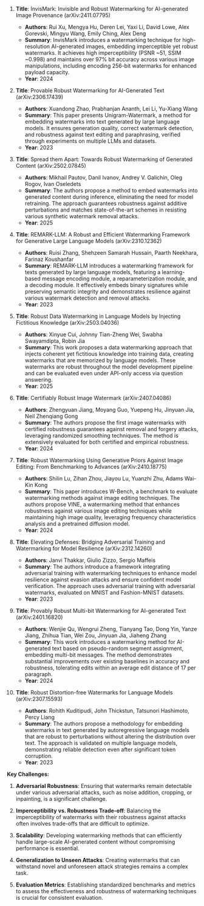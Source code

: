 1. **Title**: InvisMark: Invisible and Robust Watermarking for AI-generated Image Provenance (arXiv:2411.07795)
   - **Authors**: Rui Xu, Mengya Hu, Deren Lei, Yaxi Li, David Lowe, Alex Gorevski, Mingyu Wang, Emily Ching, Alex Deng
   - **Summary**: InvisMark introduces a watermarking technique for high-resolution AI-generated images, embedding imperceptible yet robust watermarks. It achieves high imperceptibility (PSNR ~51, SSIM ~0.998) and maintains over 97% bit accuracy across various image manipulations, including encoding 256-bit watermarks for enhanced payload capacity.
   - **Year**: 2024

2. **Title**: Provable Robust Watermarking for AI-Generated Text (arXiv:2306.17439)
   - **Authors**: Xuandong Zhao, Prabhanjan Ananth, Lei Li, Yu-Xiang Wang
   - **Summary**: This paper presents Unigram-Watermark, a method for embedding watermarks into text generated by large language models. It ensures generation quality, correct watermark detection, and robustness against text editing and paraphrasing, verified through experiments on multiple LLMs and datasets.
   - **Year**: 2023

3. **Title**: Spread them Apart: Towards Robust Watermarking of Generated Content (arXiv:2502.07845)
   - **Authors**: Mikhail Pautov, Danil Ivanov, Andrey V. Galichin, Oleg Rogov, Ivan Oseledets
   - **Summary**: The authors propose a method to embed watermarks into generated content during inference, eliminating the need for model retraining. The approach guarantees robustness against additive perturbations and matches state-of-the-art schemes in resisting various synthetic watermark removal attacks.
   - **Year**: 2025

4. **Title**: REMARK-LLM: A Robust and Efficient Watermarking Framework for Generative Large Language Models (arXiv:2310.12362)
   - **Authors**: Ruisi Zhang, Shehzeen Samarah Hussain, Paarth Neekhara, Farinaz Koushanfar
   - **Summary**: REMARK-LLM introduces a watermarking framework for texts generated by large language models, featuring a learning-based message encoding module, a reparameterization module, and a decoding module. It effectively embeds binary signatures while preserving semantic integrity and demonstrates resilience against various watermark detection and removal attacks.
   - **Year**: 2023

5. **Title**: Robust Data Watermarking in Language Models by Injecting Fictitious Knowledge (arXiv:2503.04036)
   - **Authors**: Xinyue Cui, Johnny Tian-Zheng Wei, Swabha Swayamdipta, Robin Jia
   - **Summary**: This work proposes a data watermarking approach that injects coherent yet fictitious knowledge into training data, creating watermarks that are memorized by language models. These watermarks are robust throughout the model development pipeline and can be evaluated even under API-only access via question answering.
   - **Year**: 2025

6. **Title**: Certifiably Robust Image Watermark (arXiv:2407.04086)
   - **Authors**: Zhengyuan Jiang, Moyang Guo, Yuepeng Hu, Jinyuan Jia, Neil Zhenqiang Gong
   - **Summary**: The authors propose the first image watermarks with certified robustness guarantees against removal and forgery attacks, leveraging randomized smoothing techniques. The method is extensively evaluated for both certified and empirical robustness.
   - **Year**: 2024

7. **Title**: Robust Watermarking Using Generative Priors Against Image Editing: From Benchmarking to Advances (arXiv:2410.18775)
   - **Authors**: Shilin Lu, Zihan Zhou, Jiayou Lu, Yuanzhi Zhu, Adams Wai-Kin Kong
   - **Summary**: This paper introduces W-Bench, a benchmark to evaluate watermarking methods against image editing techniques. The authors propose VINE, a watermarking method that enhances robustness against various image editing techniques while maintaining high image quality, leveraging frequency characteristics analysis and a pretrained diffusion model.
   - **Year**: 2024

8. **Title**: Elevating Defenses: Bridging Adversarial Training and Watermarking for Model Resilience (arXiv:2312.14260)
   - **Authors**: Janvi Thakkar, Giulio Zizzo, Sergio Maffeis
   - **Summary**: The authors introduce a framework integrating adversarial training with watermarking techniques to enhance model resilience against evasion attacks and ensure confident model verification. The approach uses adversarial training with adversarial watermarks, evaluated on MNIST and Fashion-MNIST datasets.
   - **Year**: 2023

9. **Title**: Provably Robust Multi-bit Watermarking for AI-generated Text (arXiv:2401.16820)
   - **Authors**: Wenjie Qu, Wengrui Zheng, Tianyang Tao, Dong Yin, Yanze Jiang, Zhihua Tian, Wei Zou, Jinyuan Jia, Jiaheng Zhang
   - **Summary**: This work introduces a watermarking method for AI-generated text based on pseudo-random segment assignment, embedding multi-bit messages. The method demonstrates substantial improvements over existing baselines in accuracy and robustness, tolerating edits within an average edit distance of 17 per paragraph.
   - **Year**: 2024

10. **Title**: Robust Distortion-free Watermarks for Language Models (arXiv:2307.15593)
    - **Authors**: Rohith Kuditipudi, John Thickstun, Tatsunori Hashimoto, Percy Liang
    - **Summary**: The authors propose a methodology for embedding watermarks in text generated by autoregressive language models that are robust to perturbations without altering the distribution over text. The approach is validated on multiple language models, demonstrating reliable detection even after significant token corruption.
    - **Year**: 2023

**Key Challenges:**

1. **Adversarial Robustness**: Ensuring that watermarks remain detectable under various adversarial attacks, such as noise addition, cropping, or inpainting, is a significant challenge.

2. **Imperceptibility vs. Robustness Trade-off**: Balancing the imperceptibility of watermarks with their robustness against attacks often involves trade-offs that are difficult to optimize.

3. **Scalability**: Developing watermarking methods that can efficiently handle large-scale AI-generated content without compromising performance is essential.

4. **Generalization to Unseen Attacks**: Creating watermarks that can withstand novel and unforeseen attack strategies remains a complex task.

5. **Evaluation Metrics**: Establishing standardized benchmarks and metrics to assess the effectiveness and robustness of watermarking techniques is crucial for consistent evaluation. 